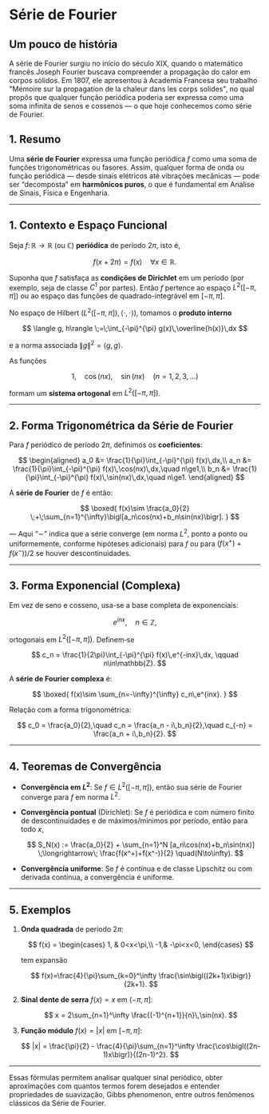 # Série de Fourier

## Um pouco de história

A série de Fourier surgiu no início do século XIX, quando o matemático francês Joseph Fourier buscava compreender a propagação do calor em corpos sólidos. Em 1807, ele apresentou à Academia Francesa seu trabalho "Mémoire sur la propagation de la chaleur dans les corps solides", no qual propôs que qualquer função periódica poderia ser expressa como uma soma infinita de senos e cossenos — o que hoje conhecemos como série de Fourier. 

## 1. Resumo
Uma **série de Fourier** expressa uma função periódica $f$ como uma soma de funções trigonométricas ou fasores. Assim, qualquer forma de onda ou função periódica — desde sinais elétricos até vibrações mecânicas — pode ser “decomposta” em **harmônicos puros**, o que é fundamental em Análise de Sinais, Física e Engenharia.

---

## 1. Contexto e Espaço Funcional

Seja $f\colon \mathbb{R}\to\mathbb{R}$ (ou $\mathbb{C}$) **periódica** de período $2\pi$, isto é,

$$
f(x + 2\pi) = f(x)\quad\forall x\in\mathbb{R}.
$$

Suponha que $f$ satisfaça as **condições de Dirichlet** em um período (por exemplo, seja de classe $C^1$ por partes). Então $f$ pertence ao espaço $L^2([-\pi,\pi])$ ou ao espaço das funções de quadrado-integrável em $[-\pi,\pi]$.

No espaço de Hilbert $\bigl(L^2([-\pi,\pi]),\langle\cdot,\cdot\rangle\bigr)$, tomamos o **produto interno**

$$
\langle g, h\rangle \;=\;\int_{-\pi}^{\pi} g(x)\,\overline{h(x)}\,dx
$$

e a norma associada $\|g\|^2=\langle g,g\rangle$.

As funções

$$
1,\quad \cos(nx),\quad \sin(nx)\quad(n=1,2,3,\dots)
$$

formam um **sistema ortogonal** em $L^2([-\pi,\pi])$.

---

## 2. Forma Trigonométrica da Série de Fourier

Para $f$ periódico de período $2\pi$, definimos os **coeficientes**:

$$
\begin{aligned}
a_0 &= \frac{1}{\pi}\int_{-\pi}^{\pi} f(x)\,dx,\\
a_n &= \frac{1}{\pi}\int_{-\pi}^{\pi} f(x)\,\cos(nx)\,dx,\quad n\ge1,\\
b_n &= \frac{1}{\pi}\int_{-\pi}^{\pi} f(x)\,\sin(nx)\,dx,\quad n\ge1.
\end{aligned}
$$

A **série de Fourier** de $f$ é então:

$$
\boxed{
f(x)\sim \frac{a_0}{2}
\;+\;\sum_{n=1}^{\infty}\bigl[a_n\cos(nx)+b_n\sin(nx)\bigr].
}
$$

— Aqui “$\sim$” indica que a série converge (em norma $L^2$, ponto a ponto ou uniformemente, conforme hipóteses adicionais) para $f$ ou para $\bigl(f(x^+)+f(x^-)\bigr)/2$ se houver descontinuidades.

---

## 3. Forma Exponencial (Complexa)

Em vez de seno e cosseno, usa-se a base completa de exponenciais:

$$
e^{inx},\quad n\in\mathbb{Z},
$$

ortogonais em $L^2([-\pi,\pi])$. Definem‑se

$$
c_n = \frac{1}{2\pi}\int_{-\pi}^{\pi} f(x)\,e^{-inx}\,dx,
\qquad n\in\mathbb{Z}.
$$

A **série de Fourier complexa** é:

$$
\boxed{
f(x)\sim \sum_{n=-\infty}^{\infty} c_n\,e^{inx}.
}
$$

Relação com a forma trigonométrica:

$$
c_0 = \frac{a_0}{2},\quad
c_n = \frac{a_n - i\,b_n}{2},\quad
c_{-n} = \frac{a_n + i\,b_n}{2}.
$$

---

## 4. Teoremas de Convergência

* **Convergência em $L^2$**: Se $f\in L^2([-\pi,\pi])$, então sua série de Fourier converge para $f$ em norma $L^2$.

* **Convergência pontual** (Dirichlet): Se $f$ é periódica e com número finito de descontinuidades e de máximos/minimos por período, então para todo $x$,

  $$
  S_N(x)
  := \frac{a_0}{2} + \sum_{n=1}^N [a_n\cos(nx)+b_n\sin(nx)]
  \;\longrightarrow\;
  \frac{f(x^+)+f(x^-)}{2}
  \quad(N\to\infty).
  $$

* **Convergência uniforme**: Se $f$ é contínua e de classe Lipschitz ou com derivada contínua, a convergência é uniforme.

---

## 5. Exemplos

1. **Onda quadrada** de período $2\pi$:

   $$
   f(x) =
   \begin{cases}
   1, & 0<x<\pi,\\
   -1,& -\pi<x<0,
   \end{cases}
   $$

   tem expansão

   $$
   f(x)=\frac{4}{\pi}\sum_{k=0}^\infty \frac{\sin\bigl((2k+1)x\bigr)}{2k+1}.
   $$

2. **Sinal dente de serra** $f(x)=x$ em $(-\pi,\pi]$:

   $$
   x = 2\sum_{n=1}^\infty \frac{(-1)^{n+1}}{n}\,\sin(nx).
   $$

3. **Função módulo** $f(x)=|x|$ em $[-\pi,\pi]$:

   $$
   |x| = \frac{\pi}{2} - \frac{4}{\pi}\sum_{n=1}^\infty \frac{\cos\bigl((2n-1)x\bigr)}{(2n-1)^2}.
   $$

---

Essas fórmulas permitem analisar qualquer sinal periódico, obter aproximações com quantos termos forem desejados e entender propriedades de suavização, Gibbs phenomenon, entre outros fenômenos clássicos da Série de Fourier.
